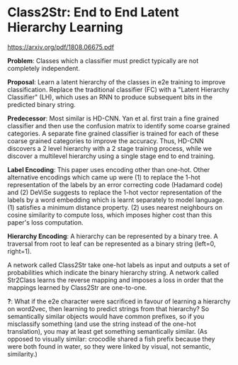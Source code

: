# Class2Str: End to End Latent Hierarchy Learning
https://arxiv.org/pdf/1808.06675.pdf

**Problem**: Classes which a classifier must predict typically are not completely independent.

**Proposal**: Learn a latent hierarchy of the classes in e2e training to improve classification. Replace the traditional classifier (FC) with a "Latent Hierarchy Classifier" (LH), which uses an RNN to produce subsequent bits in the predicted binary string.

**Predecessor**: Most similar is HD-CNN. Yan et al. first train a fine grained classifier and then use the confusion matrix to identify some coarse grained categories. A separate fine grained classifier is trained for each of these coarse grained categories to improve the accuracy. Thus, HD-CNN discovers a 2 level hierarchy with a 2 stage training process, while we discover a multilevel hierarchy using a single stage end to end training.

**Label Encoding**: This paper uses encoding other than one-hot. Other alternative encodings which came up were (1) to replace the 1-hot representation of the labels by an error correcting code (Hadamard code) and (2) DeViSe suggests to replace the 1-hot vector representation of the labels by a word embedding which is learnt separately to model language. (1) satisfies a minimum distance property. (2) uses nearest neighbours on cosine similarity to compute loss, which imposes higher cost than this paper's loss computation.

**Hierarchy Encoding**: A hierarchy can be represented by a binary tree. A traversal from root to leaf can be represented as a binary string (left=0, right=1).

A network called Class2Str take one-hot labels as input and outputs a set of probabilities which indicate the binary hierarchy string. A network called Str2Class learns the reverse mapping and imposes a loss in order that the mappings learned by Class2Str are one-to-one.

**?**: What if the e2e character were sacrificed in favour of learning a hierarchy on word2vec, then learning to predict strings from that hierarchy? So semantically similar objects would have common prefixes, so if you misclassify something (and use the string instead of the one-hot translation), you may at least get something semantically similar. (As opposed to visually similar: crocodile shared a fish prefix because they were both found in water, so they were linked by visual, not semantic, similarity.)
<!--stackedit_data:
eyJoaXN0b3J5IjpbMTIxNzIxNTQxMywtODY4NzEwNjE3LDExNT
cyNzAzNTZdfQ==
-->